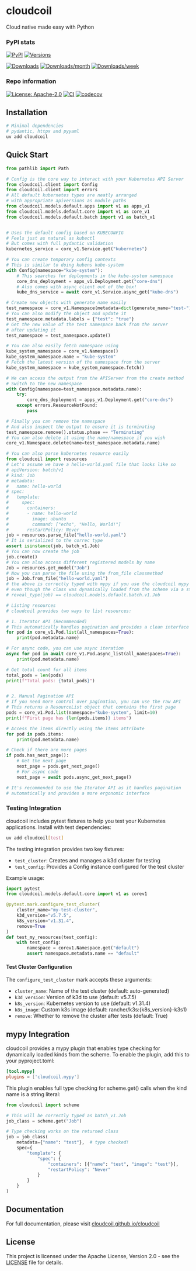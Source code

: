 # cloudcoil

Cloud native made easy with Python

### PyPI stats

[![PyPI](https://img.shields.io/pypi/v/cloudcoil.svg)](https://pypi.python.org/pypi/cloudcoil)
[![Versions](https://img.shields.io/pypi/pyversions/cloudcoil.svg)](https://github.com/cloudcoil/cloudcoil)

[![Downloads](https://static.pepy.tech/badge/cloudcoil)](https://pepy.tech/project/cloudcoil)
[![Downloads/month](https://static.pepy.tech/badge/cloudcoil/month)](https://pepy.tech/project/cloudcoil)
[![Downloads/week](https://static.pepy.tech/badge/cloudcoil/week)](https://pepy.tech/project/cloudcoil)

### Repo information

[![License: Apache-2.0](https://img.shields.io/badge/License-Apache_2.0-blue.svg)](https://opensource.org/license/apache-2-0/)
[![CI](https://github.com/cloudcoil/cloudcoil/actions/workflows/ci.yml/badge.svg)](https://github.com/cloudcoil/cloudcoil/actions/workflows/ci.yml)
[![codecov](https://codecov.io/gh/cloudcoil/cloudcoil/branch/main/graph/badge.svg)](https://codecov.io/gh/cloudcoil/cloudcoil)

## Installation

```bash
# Minimal dependencies
# pydantic, httpx and pyyaml
uv add cloudcoil
```

## Quick Start

```python
from pathlib import Path

# Config is the core way to interact with your Kubernetes API Server
from cloudcoil.client import Config
from cloudcoil.client import errors
# All default kubernetes types are neatly arranged
# with appropriate apiversions as module paths
from cloudcoil.models.default.apps import v1 as apps_v1
from cloudcoil.models.default.core import v1 as core_v1
from cloudcoil.models.default.batch import v1 as batch_v1


# Uses the default config based on KUBECONFIG
# Feels just as natural as kubectl
# But comes with full pydantic validation
kubernetes_service = core_v1.Service.get("kubernetes")

# You can create temporary config contexts
# This is similar to doing kubens kube-system
with Config(namespace="kube-system"):
    # This searches for deployments in the kube-system namespace
    core_dns_deployment = apps_v1.Deployment.get("core-dns")
    # Also comes with async client out of the box!
    kube_dns_service = await core_v1.Service.async_get("kube-dns")

# Create new objects with generate name easily
test_namespace = core_v1.Namespace(metadata=dict(generate_name="test-")).create()
# You can also modify the object and update it
test_namespace.metadata.labels = {"test": "true"}
# Get the new value of the test namespace back from the server
# after updating it
test_namespace = test_namespace.update()

# You can also easily fetch namespace using
kube_system_namespace = core_v1.Namespace()
kube_system_namespace.name = "kube-system"
# Fetch the latest version of the namespace from the server
kube_system_namespace = kube_system_namespace.fetch()

# We can access the output from the APIServer from the create method
# Switch to the new namespace
with Config(namespace=test_namespace.metadata.name):
    try:
        core_dns_deployment = apps_v1.Deployment.get("core-dns")
    except errors.ResourceNotFound:
        pass

# Finally you can remove the namespace
# And also inspect the output to ensure it is terminating
test_namespace.remove().status.phase == "Terminating"
# You can also delete it using the name/namespace if you wish
core_v1.Namespace.delete(name=test_namespace.metadata.name)

# You can also parse kubernetes resource easily
from cloudcoil import resources
# Let's assume we have a hello-world.yaml file that looks like so
# apiVersion: batch/v1
# kind: Job
# metadata:
#   name: hello-world
# spec:
#   template:
#     spec:
#       containers:
#       - name: hello-world
#         image: ubuntu
#         command: ["echo", "Hello, World!"]
#       restartPolicy: Never
job = resources.parse_file("hello-world.yaml")
# It is serialized to the correc type
assert isinstance(job, batch_v1.Job)
# You can now create the job
job.create()
# You can also access different registered models by name
Job = resources.get_model("Job")
# Now you can parse the file using the from_file classmethod
job = Job.from_file("hello-world.yaml")
# the above is correctly typed with mypy if you use the cloudcoil mypy extension
# even though the class was dynamically loaded from the scheme via a string
# reveal_type(job) == cloudcoil.models.default.batch.v1.Job

# Listing resources
# cloudcoil provides two ways to list resources:

# 1. Iterator API (Recommended)
# This automatically handles pagination and provides a clean interface
for pod in core_v1.Pod.list(all_namespaces=True):
    print(pod.metadata.name)

# For async code, you can use async iteration
async for pod in await core_v1.Pod.async_list(all_namespaces=True):
    print(pod.metadata.name)

# Get total count for all items
total_pods = len(pods)
print(f"Total pods: {total_pods}")


# 2. Manual Pagination API
# If you need more control over pagination, you can use the raw API
# This returns a ResourceList object that contains the first page
pods = core_v1.Pod.list(namespace="kube-system", limit=10)
print(f"First page has {len(pods.items)} items")

# Access the items directly using the items attribute
for pod in pods.items:
    print(pod.metadata.name)

# Check if there are more pages
if pods.has_next_page():
    # Get the next page
    next_page = pods.get_next_page()
    # For async code
    next_page = await pods.async_get_next_page()

# It's recommended to use the Iterator API as it handles pagination
# automatically and provides a more ergonomic interface
```

### Testing Integration

cloudcoil includes pytest fixtures to help you test your Kubernetes applications. Install with test dependencies:

```bash
uv add cloudcoil[test]
```

The testing integration provides two key fixtures:

- `test_cluster`: Creates and manages a k3d cluster for testing
- `test_config`: Provides a Config instance configured for the test cluster

Example usage:

```python
import pytest
from cloudcoil.models.default.core import v1 as corev1

@pytest.mark.configure_test_cluster(
    cluster_name="my-test-cluster",
    k3d_version="v5.7.5",
    k8s_version="v1.31.4",
    remove=True
)
def test_my_resources(test_config):
    with test_config:
        namespace = corev1.Namespace.get("default")
        assert namespace.metadata.name == "default"
```

#### Test Cluster Configuration

The `configure_test_cluster` mark accepts these arguments:

- `cluster_name`: Name of the test cluster (default: auto-generated)
- `k3d_version`: Version of k3d to use (default: v5.7.5)
- `k8s_version`: Kubernetes version to use (default: v1.31.4)
- `k8s_image`: Custom k3s image (default: rancher/k3s:{k8s_version}-k3s1)
- `remove`: Whether to remove the cluster after tests (default: True)

## mypy Integration

cloudcoil provides a mypy plugin that enables type checking for dynamically loaded kinds from the scheme. To enable the plugin, add this to your pyproject.toml:

```toml
[tool.mypy]
plugins = ['cloudcoil.mypy']
```

This plugin enables full type checking for scheme.get() calls when the kind name is a string literal:

```python
from cloudcoil import scheme

# This will be correctly typed as batch_v1.Job
job_class = scheme.get("Job")

# Type checking works on the returned class
job = job_class(
    metadata={"name": "test"},  # type checked!
    spec={
        "template": {
            "spec": {
                "containers": [{"name": "test", "image": "test"}],
                "restartPolicy": "Never"
            }
        }
    }
)
```

## Documentation

For full documentation, please visit [cloudcoil.github.io/cloudcoil](https://cloudcoil.github.io/cloudcoil)

## License

This project is licensed under the Apache License, Version 2.0 - see the [LICENSE](https://github.com/cloudcoil/cloudcoil/blob/main/LICENSE) file for details.
